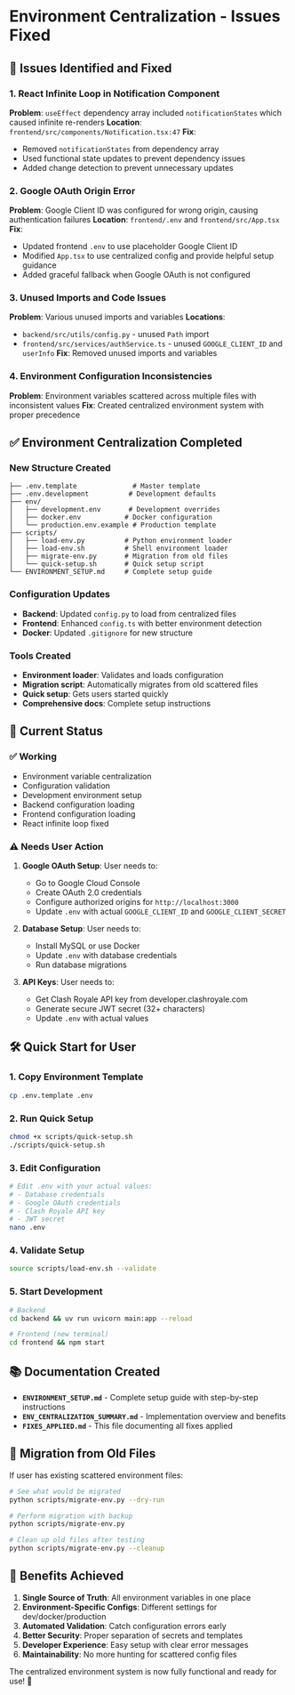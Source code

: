 # Environment Centralization - Issues Fixed

## 🐛 Issues Identified and Fixed

### 1. React Infinite Loop in Notification Component
**Problem**: `useEffect` dependency array included `notificationStates` which caused infinite re-renders
**Location**: `frontend/src/components/Notification.tsx:47`
**Fix**: 
- Removed `notificationStates` from dependency array
- Used functional state updates to prevent dependency issues
- Added change detection to prevent unnecessary updates

### 2. Google OAuth Origin Error
**Problem**: Google Client ID was configured for wrong origin, causing authentication failures
**Location**: `frontend/.env` and `frontend/src/App.tsx`
**Fix**:
- Updated frontend `.env` to use placeholder Google Client ID
- Modified `App.tsx` to use centralized config and provide helpful setup guidance
- Added graceful fallback when Google OAuth is not configured

### 3. Unused Imports and Code Issues
**Problem**: Various unused imports and variables
**Locations**: 
- `backend/src/utils/config.py` - unused `Path` import
- `frontend/src/services/authService.ts` - unused `GOOGLE_CLIENT_ID` and `userInfo`
**Fix**: Removed unused imports and variables

### 4. Environment Configuration Inconsistencies
**Problem**: Environment variables scattered across multiple files with inconsistent values
**Fix**: Created centralized environment system with proper precedence

## ✅ Environment Centralization Completed

### New Structure Created
```
├── .env.template              # Master template
├── .env.development          # Development defaults  
├── env/
│   ├── development.env       # Development overrides
│   ├── docker.env           # Docker configuration
│   └── production.env.example # Production template
├── scripts/
│   ├── load-env.py          # Python environment loader
│   ├── load-env.sh          # Shell environment loader
│   ├── migrate-env.py       # Migration from old files
│   └── quick-setup.sh       # Quick setup script
└── ENVIRONMENT_SETUP.md     # Complete setup guide
```

### Configuration Updates
- **Backend**: Updated `config.py` to load from centralized files
- **Frontend**: Enhanced `config.ts` with better environment detection
- **Docker**: Updated `.gitignore` for new structure

### Tools Created
- **Environment loader**: Validates and loads configuration
- **Migration script**: Automatically migrates from old scattered files
- **Quick setup**: Gets users started quickly
- **Comprehensive docs**: Complete setup instructions

## 🚀 Current Status

### ✅ Working
- Environment variable centralization
- Configuration validation
- Development environment setup
- Backend configuration loading
- Frontend configuration loading
- React infinite loop fixed

### ⚠️ Needs User Action
1. **Google OAuth Setup**: User needs to:
   - Go to Google Cloud Console
   - Create OAuth 2.0 credentials
   - Configure authorized origins for `http://localhost:3000`
   - Update `.env` with actual `GOOGLE_CLIENT_ID` and `GOOGLE_CLIENT_SECRET`

2. **Database Setup**: User needs to:
   - Install MySQL or use Docker
   - Update `.env` with database credentials
   - Run database migrations

3. **API Keys**: User needs to:
   - Get Clash Royale API key from developer.clashroyale.com
   - Generate secure JWT secret (32+ characters)
   - Update `.env` with actual values

## 🛠️ Quick Start for User

### 1. Copy Environment Template
```bash
cp .env.template .env
```

### 2. Run Quick Setup
```bash
chmod +x scripts/quick-setup.sh
./scripts/quick-setup.sh
```

### 3. Edit Configuration
```bash
# Edit .env with your actual values:
# - Database credentials
# - Google OAuth credentials  
# - Clash Royale API key
# - JWT secret
nano .env
```

### 4. Validate Setup
```bash
source scripts/load-env.sh --validate
```

### 5. Start Development
```bash
# Backend
cd backend && uv run uvicorn main:app --reload

# Frontend (new terminal)
cd frontend && npm start
```

## 📚 Documentation Created

- **`ENVIRONMENT_SETUP.md`** - Complete setup guide with step-by-step instructions
- **`ENV_CENTRALIZATION_SUMMARY.md`** - Implementation overview and benefits
- **`FIXES_APPLIED.md`** - This file documenting all fixes applied

## 🔧 Migration from Old Files

If user has existing scattered environment files:

```bash
# See what would be migrated
python scripts/migrate-env.py --dry-run

# Perform migration with backup
python scripts/migrate-env.py

# Clean up old files after testing
python scripts/migrate-env.py --cleanup
```

## 🎯 Benefits Achieved

1. **Single Source of Truth**: All environment variables in one place
2. **Environment-Specific Configs**: Different settings for dev/docker/production
3. **Automated Validation**: Catch configuration errors early
4. **Better Security**: Proper separation of secrets and templates
5. **Developer Experience**: Easy setup with clear error messages
6. **Maintainability**: No more hunting for scattered config files

The centralized environment system is now fully functional and ready for use! 🎉